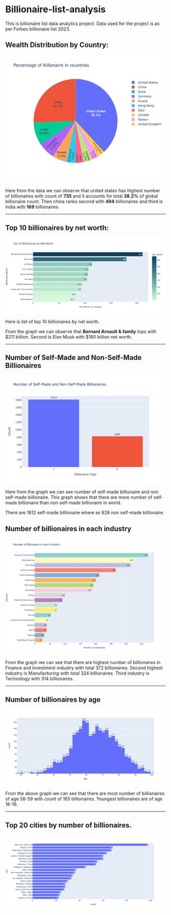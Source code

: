 # Billionaire-list-analysis
 
This is billionaire list data analytics project. Data used for the project is as per Forbes billionaire list 2023.

## Wealth Distribution by Country:

![alt text](<Graphs/plot 1.png>)

Here from the data we can observe that united states has highest number of billionaires with count of **735** and it accounts for total **38.2%** of global billionaire count. Then china ranks second with **494** billionaires and third is india with **169** billionaires.

---

## Top 10 billionaires by net worth:

![alt text](<Graphs/plot 2.png>)

Here is list of top 10 billionaires by net worth.

From the graph we can observe that **Bernard Arnault & family** tops with \$211 billion. Second is Elon Musk with \$180 billion net worth.

---

## Number of Self-Made and Non-Self-Made Billionaires

![alt text](<Graphs/plot 3.png>)

Here from the graph we can see number of self-made billionaire and non self-made billionaire. This graph shows that there are more number of self-made billionaire than non self-made billionaire in world. 

There are 1812 self-made billionaire where as 828 non self-made billionaire.

## Number of billionaires in each industry

![alt text](<Graphs/plot 4.png>)

From the graph we can see that there are highest number of billionaires in Finance and Investment industry with total 372 billionaires. Second highest industry is Manufacturing with total 324 billionaires. Third industry is Technology with 314 billionaires.

---

## Number of billionaires by age

![alt text](<Graphs/plot 5.png>)

From the above graph we can see that there are most number of billionaires of age 58-59 with count of 165 billionaires. Youngest billionaires are of age 18-19.

---

## Top 20 cities by number of billionaires.

![alt text](<Graphs/plot 6.png>)

